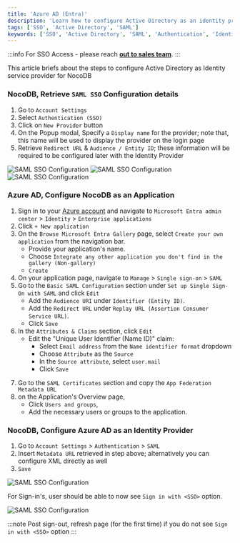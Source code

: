 ```yaml
---
title: 'Azure AD (Entra)'
description: 'Learn how to configure Active Directory as an identity provider for NocoDB.'
tags: ['SSO', 'Active Directory', 'SAML']
keywords: ['SSO', 'Active Directory', 'SAML', 'Authentication', 'Identity Provider']
---
```


:::info
For SSO Access - please reach [**out to sales team**](https://cal.com/nocodb).
:::

This article briefs about the steps to configure Active Directory as Identity service provider for NocoDB

### NocoDB, Retrieve `SAML SSO` Configuration details

1. Go to `Account Settings`
2. Select `Authentication (SSO)`
3. Click on `New Provider` button
4. On the Popup modal, Specify a `Display name` for the provider; note that, this name will be used to display the
   provider on the login page
5. Retrieve `Redirect URL` & `Audience / Entity ID`; these information will be required to be configured later with the
   Identity Provider

![SAML SSO Configuration](/img/v2/account-settings/SSO-1.png)
![SAML SSO Configuration](/img/v2/account-settings/SAML-2.png)
![SAML SSO Configuration](/img/v2/account-settings/SAML-3.png)

### Azure AD, Configure NocoDB as an Application

1. Sign in to your [Azure account](https://portal.azure.com/#allservices) and navigate
   to `Microsoft Entra admin center` > `Identity` > `Enterprise applications`
2. Click `+ New application`
3. On the `Browse Microsoft Entra Gallery` page, select `Create your own application` from the navigation bar.
    - Provide your application's name.
    - Choose `Integrate any other application you don't find in the gallery (Non-gallery)`
    - `Create`
4. On your application page, navigate to `Manage` > `Single sign-on` > `SAML`
5. Go to the `Basic SAML Configuration` section under `Set up Single Sign-On with SAML` and click `Edit`
    - Add the `Audience URI` under `Identifier (Entity ID)`.
    - Add the `Redirect URL` under `Replay URL (Assertion Consumer Service URL)`.
    - Click `Save`
6. In the `Attributes & Claims` section, click `Edit`
    - Edit the "Unique User Identifier (Name ID)" claim:
        - Select `Email address` from the `Name identifier format` dropdown
        - Choose `Attribute` as the `Source`
        - In the `Source attribute`, select `user.mail`
        - Click `Save`

<!-- [//]: # (   b. &#40;Optional&#41; For custom claims:)
[//]: # (        - Click Add new claim, provide details, and save.)
[//]: # (        - Ensure the claim is visible in the Additional claims section.)
[//]: # (        - Copy the claim name for later use in NocoDB SAML configurations.) -->

7. Go to the `SAML Certificates` section and copy the `App Federation Metadata URL`
8. on the Application's Overview page,
    - Click `Users and groups`,
    - Add the necessary users or groups to the application.

### NocoDB, Configure Azure AD as an Identity Provider

1. Go to `Account Settings` > `Authentication` > `SAML`
2. Insert `Metadata URL` retrieved in step above; alternatively you can configure XML directly as well
3. `Save`

![SAML SSO Configuration](/img/v2/account-settings/SAML-4.png)

For Sign-in's, user should be able to now see `Sign in with <SSO>` option.

![SAML SSO Configuration](/img/v2/account-settings/SSO-SignIn.png)

:::note
Post sign-out, refresh page (for the first time) if you do not see `Sign in with <SSO>` option
:::
